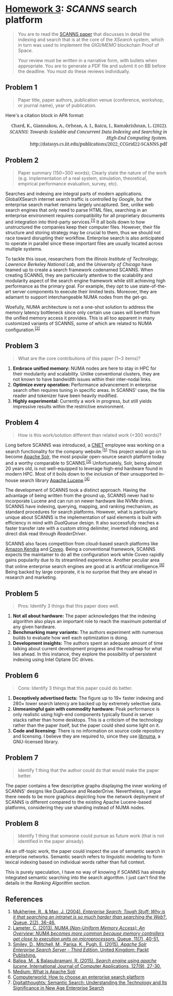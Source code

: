 # [Homework 3](https://github.com/hanggrian/IIT-CS554/blob/assets/assignments/hw3.pdf): *SCANNS* search platform

> You are to read the [SCANNS paper](http://datasys.cs.iit.edu/publications/2022_CCGrid22-SCANNS.pdf)
  that discusses in detail the indexing and search that is at the core of the
  *XSearch* system, which in turn was used to implement the *GIGI/MEMO*
  blockchain Proof of Space.
>
> Your review must be written in a narrative form, with bullets when
  appropriate. You are to generate a PDF file and submit it on BB before the
  deadline. You must do these reviews individually.

## Problem 1

> Paper title, paper authors, publication venue (conference, workshop, or
  journal name), year of publication.

Here's a citation block in APA format:

<div style="font-family: 'Noto Serif'; text-align: right;">
Chard, K., Giannakou, A., Orhean, A. I., Raicu, I., Ramakrishnan, L. (2022).
<i>SCANNS: Towards Scalable and Concurrent Data Indexing and Searching in
High-End Computing System</i>.
http://datasys.cs.iit.edu/publications/2022_CCGrid22-SCANNS.pdf
</div>

## Problem 2

> Paper summary (150~300 words); Clearly state the nature of the work (e.g.
  implementation of a real system, simulation, theoretical, empirical
  performance evaluation, survey, etc).

Searches and indexing are integral parts of modern applications. GlobalXSearch
internet search traffic is controlled by *Google*, but the enterprise search
market remains largely uncaptured. See, unlike web search engines that only need
to parse HTML files, searching in an enterprise environment requires
compatibility for all proprietary documents and integration into third-party
services.<sup>[\[1\]]</sup> It all boils down to how unstructured the companies
keep their computer files. However, their file structure and storing strategy
may be crucial to them, thus we should not race toward disrupting their
workflow. Enterprise search is also anticipated to operate in parallel since
these important files are usually located across multiple systems.

To tackle this issue, researchers from the *Illinois Institute of Technology*,
*Lawrence Berkeley National Lab*, and the *University of Chicago* have teamed up
to create a search framework codenamed SCANNS. When creating SCANNS, they are
particularly attentive to the scalability and modularity aspect of the search
engine framework while still achieving high performance as the primary goal. For
example, they opt to use state-of-the-art server components to execute their
limited tests. Moreover, they are adamant to support interchangeable NUMA nodes
from the get-go.

Woefully, NUMA architecture is not a one-shot solution to address the memory
latency bottleneck since only certain use cases will benefit from the unified
memory access it provides. This is all too apparent in many customized variants
of SCANNS, some of which are related to NUMA configuration.<sup>[\[2\]]</sup>

## Problem 3

> What are the core contributions of this paper (1~3 items)?

1.  **Embrace unified memory:** NUMA nodes are here to stay in HPC for their
    modularity and scalability. Unlike conventional clusters, they are not known
    to have bandwidth issues within their inter-nodal links.
1.  **Optimize every operation:** Performance advancement in enterprise search
    often requires tuning in specific areas. In SCANNS' case, the file reader
    and tokenizer have been heavily modified.
1.  **Highly experimental:** Currently a work in progress, but still yields
    impressive results within the restrictive environment.

## Problem 4

> How is this work/solution different than related work (<300 words)?

Long before SCANNS was introduced, a [CNET](https://www.cnet.com/) employee was
working on a search functionality for the company website.<sup>[\[5\]]</sup>
This project would go on to become [Apache Solr](https://solr.apache.org/), the
most popular open-source search platform today and a worthy comparable to
SCANNS.<sup>[\[3\]]</sup> Unfortunately, Solr, being almost 20 years old, is not well-equipped to
leverage high-end hardware found in modern HPC. Most of it boils down to the
inclusion of their unsupported in-house search library [Apache Lucene](https://lucene.apache.org/).<sup>[\[4\]]</sup>

The development of SCANNS took a distinct approach. Having the advantage of
being written from the ground up, SCANNS never had to incorporate Lucene and can
run on newer hardware like NVMe drives. SCANNS have indexing, querying, mapping,
and ranking mechanism, as standard procedures for search platforms. However,
what is particularly unique about SCANNS is the implementation of said elements
is built with efficiency in mind with *DualQueue* design. It also successfully
reaches a faster transfer rate with a custom string delimiter, inverted
indexing, and direct disk read through *ReaderDriver*.

SCANNS also faces competition from cloud-based search platforms like [Amazon Kendra](https://aws.amazon.com/kendra/) and [Coveo](https://www.coveo.com/en). Being a conventional
framework, SCANNS expects the maintainer to do all the configuration work while
Coveo rapidly gains popularity due to its streamlined experience. Another
peculiar area that online enterprise search engines are good at is artificial
intelligence.<sup>[\[6\]]</sup> Being backed by large corporate, it is no
surprise that they are ahead in research and marketing.

## Problem 5

> Pros: Identify 3 things that this paper does well.

1.  **Not all about hardware:** The paper acknowledges that the indexing
    algorithm also plays an important role to reach the maximum potential of any
    given hardware.
1.  **Benchmarking many variants:** The authors experiment with numerous builds
    to evaluate how well each optimization is doing.
1.  **Development insights:** The authors spent an adequate amount of time
    talking about current development progress and the roadmap for what lies
    ahead. In this instance, they explore the possibility of persistent indexing
    using Intel Optane DC drives.

## Problem 6

> Cons: Identify 3 things that this paper could do better.

1.  **Deceptively advertised facts:** The figure up to 19&times; faster indexing
    and 280&times; lower search latency are backed up by extremely selective
    data.
1.  **Unmeaningful gain with commodity hardware:** Peak performance is only
    realistic using high-end components typically found in server stacks rather
    than home desktops. This is a criticism of the technology rather than the
    paper itself, but the paper could shed some light on it.
1.  **Code and licensing:** There is no information on source code repository and
    licensing. I believe they are required to, since they use [libnuma](https://github.com/numactl/numactl/),
    a GNU-licensed library.

## Problem 7

> Identify 1 thing that the author could do that would make the paper better.

The paper contains a few descriptive graphs displaying the inner working of
SCANNS' designs like DualQueue and ReaderDrive. Nevertheless, I argue there
needs to be more graphics depicting how the network deployment of SCANNS is
different compared to the existing Apache Lucene-based platforms, considering
they use sharding instead of NUMA nodes.

## Problem 8

> Identify 1 thing that someone could pursue as future work (that is not
  identified in the paper already).

As an off-topic work, the paper could inspect the use of semantic search in
enterprise networks. Semantic search refers to linguistic modeling to form
lexical indexing based on individual words rather than full context.

This is purely speculation, I have no way of knowing if SCANNS has already
integrated semantic searching into the search algorithm. I just can't find the
details in the *Ranking Algorithm* section.

## References

1.  [Mukherjee, R., & Mao, J. (2004). *Enterprise Search: Tough Stuff: Why is it
    that searching an intranet is so much harder than searching the Web?*.
    Queue, 2(2), 36-46.](https://dl.acm.org/doi/pdf/10.1145/988392.988406/)
1.  [Lameter, C. (2013). *NUMA (Non-Uniform Memory Access): An Overview: NUMA
    becomes more common because memory controllers get close to execution units
    on microprocessors*. Queue, 11(7), 40-51.](https://dl.acm.org/doi/pdf/10.1145/2508834.2513149/)
1.  [Smiley, D., Mitchell, M., Parisa, K., Pugh, E. (2015). *Apache Solr
    Enterprise Search Server - Third Edition*. United Kingdom: Packt Publishing.](https://www.google.com/books/edition/_/u6GrCQAAQBAJ/)
1.  [Balipa, M., & Balasubramani, R. (2015). *Search engine using apache
    lucene*. International Journal of Computer Applications, 127(9), 27-30.](https://www.researchgate.net/profile/Balasubramani-Ramasamy/publication/283771724_Search_Engine_using_Apache_Lucene/links/5b90bb6845851540d1d12d14/Search-Engine-using-Apache-Lucene.pdf)
1.  [Medium: What is Apache Solr](https://johnthuma.medium.com/what-is-apache-solr-a18a60004e70/)
1.  [Computerworld: How to choose an enterprise search platform](https://www.computerworld.com/article/3655951/how-to-choose-an-enterprise-search-platform.html)
1.  [Digitalthoughts: Semantic Search: Understanding the Technology and Its
    Significance in New Age Enterprise Search](https://blog.thedigitalgroup.com/semantic-search-understanding-the-technology-and-its-significance-in-new-age-enterprise-search/)

[\[1\]]: https://dl.acm.org/doi/pdf/10.1145/988392.988406/
[\[2\]]: https://dl.acm.org/doi/pdf/10.1145/2508834.2513149/
[\[3\]]: https://www.google.com/books/edition/_/u6GrCQAAQBAJ/
[\[4\]]: https://www.researchgate.net/profile/Balasubramani-Ramasamy/publication/283771724_Search_Engine_using_Apache_Lucene/links/5b90bb6845851540d1d12d14/Search-Engine-using-Apache-Lucene.pdf
[\[5\]]: https://johnthuma.medium.com/what-is-apache-solr-a18a60004e70/
[\[6\]]: https://www.computerworld.com/article/3655951/how-to-choose-an-enterprise-search-platform.html
[\[7\]]: https://blog.thedigitalgroup.com/semantic-search-understanding-the-technology-and-its-significance-in-new-age-enterprise-search/
